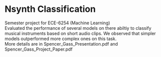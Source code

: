 # Nsynth Classification 

Semester project for ECE-6254 (Machine Learning)  
Evaluated the performance of several models on there abiltiy to classify musical instruments based on short audio clips.
We observed that simpler models outperformed more complex ones on this task.  
More details are in Spencer_Gass_Presentation.pdf and Spencer_Gass_Project_Paper.pdf


